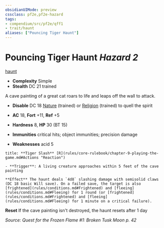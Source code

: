```yaml
---
obsidianUIMode: preview
cssclass: pf2e,pf2e-hazard
tags:
- compendium/src/pf2e/qff1
- trait/haunt
aliases: ["Pouncing Tiger Haunt"]
---
```

# Pouncing Tiger Haunt *Hazard 2*  
[haunt](rules/traits/haunt.md "Haunt Hazard Trait")  

- **Complexity** Simple
- **Stealth** DC 21 trained  

A cave painting of a great cat roars to life and leaps off the wall to attack.

- **Disable** DC 18 [Nature](compendium/skills.md#Nature) (trained) or [Religion](compendium/skills.md#Religion) (trained) to quell the spirit  

- **AC** 18, **Fort** +11, **Ref** +5
- **Hardness** 8, **HP** 30 (BT 15)
- **Immunities** critical hits; object immunities; precision damage
- **Weaknesses** acid 5

```ad-embed-ability
title: **Tiger Slash** [R](rules/core-rulebook/chapter-9-playing-the-game.md#Actions "Reaction")

- **Trigger**: A living creature approaches within 5 feet of the cave painting

**Effect** The haunt deals `4d8` slashing damage with semisolid claws (DC 18 basic Will save). On a failed save, the target is also [frightened](rules/conditions.md#Frightened) and [fleeing](rules/conditions.md#Fleeing) for 1 round (or [frightened](rules/conditions.md#Frightened) and [fleeing](rules/conditions.md#Fleeing) for 1 minute on a critical failure).
```

**Reset** If the cave painting isn't destroyed, the haunt resets after 1 day  

*Source: Quest for the Frozen Flame #1: Broken Tusk Moon p. 42*